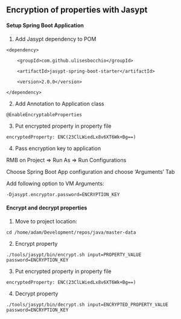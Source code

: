 ## Encryption of properties with Jasypt

#### Setup Spring Boot Application

1. Add Jasypt dependency to POM

`<dependency>`

`    <groupId>com.github.ulisesbocchio</groupId>`

`    <artifactId>jasypt-spring-boot-starter</artifactId>`

`    <version>2.0.0</version>`

`</dependency>`

2. Add Annotation to Application class

`@EnableEncryptableProperties`

3. Put encrypted property in property file

`encryptedProperty: ENC(23ClLWiedLx8v6XT6Wk+Bg==)`

4. Pass encryption key to application

RMB on Project => Run As => Run Configurations

Choose Spring Boot App configuration and choose ‘Arguments’ Tab

Add following option to VM Arguments:

`-Djasypt.encryptor.password=ENCRYPTION_KEY`

#### Encrypt and decrypt properties

1. Move to project location:

`cd /home/adam/Development/repos/java/master-data`

2. Encrypt property

`./tools/jasypt/bin/encrypt.sh input=PROPERTY_VALUE password=ENCRYPTION_KEY`

3. Put encrypted property in property file

`encryptedProperty: ENC(23ClLWiedLx8v6XT6Wk+Bg==)`

4. Decrypt property

`./tools/jasypt/bin/decrypt.sh input=ENCRYPTED_PROPERTY_VALUE password=ENCRYPTION_KEY`



